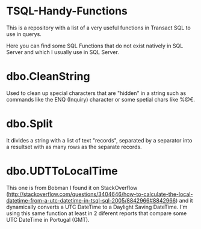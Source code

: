 # TSQL-Handy-Functions
This is a repository with a list of a very useful functions in Transact SQL to use in querys.

Here you can find some SQL Functions that do not exist natively in SQL Server and which I usually use in SQL Server.

# dbo.CleanString
Used to clean up special characters that are "hidden" in a string such as commands like the ENQ (Inquiry) character or some spetial chars like %@€. 

# dbo.Split
It divides a string with a list of text "records", separated by a separator into a resultset with as many rows as the separate records.

# dbo.UDTToLocalTime
This one is from Bobman I found it on StackOverflow (http://stackoverflow.com/questions/3404646/how-to-calculate-the-local-datetime-from-a-utc-datetime-in-tsql-sql-2005/8842966#8842966) and it dynamically converts a UTC DateTime to a Daylight Saving DateTime. I'm using this same function at least in 2 diferent reports that compare some UTC DateTime in Portugal (GMT).

